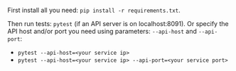 First install all you need: `pip install -r requirements.txt`.

Then run tests: `pytest` (if an API server is on localhost:8091).
Or specify the API host and/or port you need using parameters: `--api-host` and `--api-port`:  
- `pytest --api-host=<your service ip>`
- `pytest --api-host=<your service ip> --api-port=<your service port>`
